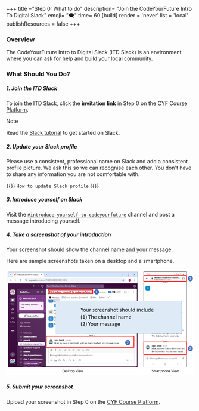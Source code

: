 +++
title ="Step 0: What to do"
description= "Join the CodeYourFuture Intro To Digital Slack"
emoji= "🗨"
time= 60
[build]
  render = 'never'
  list = 'local'
  publishResources = false 
+++

### Overview

The CodeYourFuture Intro to Digital Slack (ITD Slack) is an environment where you can ask for help and build your local community.


### What Should You Do?

##### 1. Join the ITD Slack

To join the ITD Slack, click the **invitation link** in Step 0 on the [CYF Course Platform](https://application-process.codeyourfuture.io/).

> [!NOTE]
> Read the [Slack tutorial](https://slack.com/intl/en-gb/help/articles/360059928654-How-to-use-Slack--your-quick-start-guide) to get started on Slack.

##### 2. Update your Slack profile

Please use a consistent, professional name on Slack and add a consistent profile picture. We ask this so we can recognise each other. You don't have to share any information you are not comfortable with.

{{<note type="tip" title="Search the Web">}}
`How to update Slack profile`
{{</note>}}


##### 3. Introduce yourself on Slack

Visit the [`#introduce-yourself-to-codeyourfuture`](https://cyf-introtodigital.slack.com/archives/CQ8HYL25C) channel and post a message introducing yourself.

##### 4. Take a screenshot of your introduction

Your screenshot should show the channel name and your message.

Here are sample screenshots taken on a desktop and a smartphone.

![Sample screenshot](step-0-sample-screenshot.png)

##### 5. Submit your screenshot 

Upload your screenshot in Step 0 on the [CYF Course Platform](https://application-process.codeyourfuture.io/).
